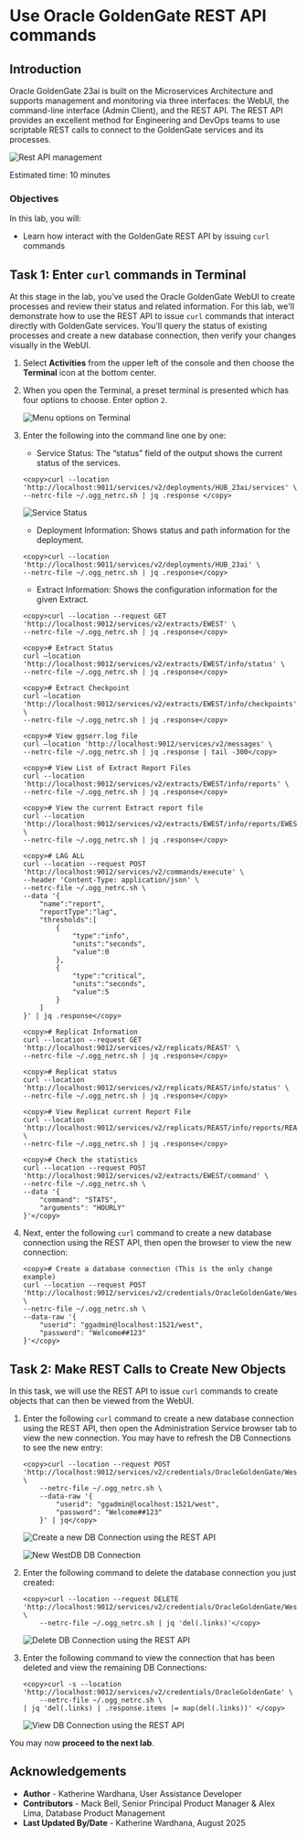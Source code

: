 # Use Oracle GoldenGate REST API commands

## Introduction

Oracle GoldenGate 23ai is built on the Microservices Architecture and supports management and monitoring via three interfaces: the WebUI, the command-line interface (Admin Client), and the REST API. The REST API provides an excellent method for Engineering and DevOps teams to use scriptable REST calls to connect to the GoldenGate services and its processes.

   ![Rest API management](./images/rest-api-manage.png " ")

Estimated time: 10 minutes

### Objectives

In this lab, you will:
* Learn how interact with the GoldenGate REST API by issuing `curl` commands

## Task 1: Enter `curl` commands in Terminal

At this stage in the lab, you’ve used the Oracle GoldenGate WebUI to create processes and review their status and related information. For this lab, we'll demonstrate how to use the REST API to issue `curl` commands that interact directly with GoldenGate services. You'll query the status of existing processes and create a new database connection, then verify your changes visually in the WebUI.

1. Select **Activities** from the upper left of the console and then choose the **Terminal** icon at the bottom center.

2. When you open the Terminal, a preset terminal is presented which has four options to choose. Enter option `2`.

    ![Menu options on Terminal](./images/01-02-menu-terminal.png " ")

3. Enter the following into the command line one by one:

    * Service Status: The “status” field of the output shows the current status of the services.
    ```
    <copy>curl --location 'http://localhost:9011/services/v2/deployments/HUB_23ai/services' \
    --netrc-file ~/.ogg_netrc.sh | jq .response </copy>
    ```
    ![Service Status](./images/01-03a-service-status.png " ")
    
    * Deployment Information:  Shows status and path information for the deployment.
    ```
    <copy>curl --location 'http://localhost:9011/services/v2/deployments/HUB_23ai' \
    --netrc-file ~/.ogg_netrc.sh | jq .response</copy>
    ```

    * Extract Information: Shows the configuration information for the given Extract.
    ```
    <copy>curl --location --request GET 'http://localhost:9012/services/v2/extracts/EWEST' \
    --netrc-file ~/.ogg_netrc.sh | jq .response</copy>
    ```
    ```
    <copy># Extract Status
    curl –location 'http://localhost:9012/services/v2/extracts/EWEST/info/status' \
    --netrc-file ~/.ogg_netrc.sh | jq .response</copy>
    ```
    ```
    <copy># Extract Checkpoint
    curl –location 'http://localhost:9012/services/v2/extracts/EWEST/info/checkpoints' \
    --netrc-file ~/.ogg_netrc.sh | jq .response</copy>
    ```
    ```
    <copy># View ggserr.log file 
    curl –location 'http://localhost:9012/services/v2/messages' \
    --netrc-file ~/.ogg_netrc.sh | jq .response | tail -300</copy>
    ```
    ```
    <copy># View List of Extract Report Files
    curl --location 'http://localhost:9012/services/v2/extracts/EWEST/info/reports' \
    --netrc-file ~/.ogg_netrc.sh | jq .response</copy>
    ```
    ```
    <copy># View the current Extract report file
    curl --location 'http://localhost:9012/services/v2/extracts/EWEST/info/reports/EWEST.rpt' \
    --netrc-file ~/.ogg_netrc.sh | jq .response</copy>
    ```
    ```
    <copy># LAG ALL
    curl --location --request POST 'http://localhost:9012/services/v2/commands/execute' \
    --header 'Content-Type: application/json' \
    --netrc-file ~/.ogg_netrc.sh \
    --data '{
        "name":"report",
        "reportType":"lag",
        "thresholds":[
            {
                "type":"info",
                "units":"seconds",
                "value":0
            },
            {
                "type":"critical",
                "units":"seconds",
                "value":5
            }
        ]
    }' | jq .response</copy>
    ```
    ```
    <copy># Replicat Information
    curl --location --request GET 'http://localhost:9012/services/v2/replicats/REAST' \
    --netrc-file ~/.ogg_netrc.sh | jq .response</copy>
    ```
    ```
    <copy># Replicat status
    curl --location 'http://localhost:9012/services/v2/replicats/REAST/info/status' \
    --netrc-file ~/.ogg_netrc.sh | jq .response</copy>
    ```
    ```
    <copy># View Replicat current Report File
    curl --location 'http://localhost:9012/services/v2/replicats/REAST/info/reports/REAST.rpt' \
    --netrc-file ~/.ogg_netrc.sh | jq .response</copy>
    ```
    ```
    <copy># Check the statistics
    curl --location --request POST 'http://localhost:9012/services/v2/extracts/EWEST/command' \
    --netrc-file ~/.ogg_netrc.sh \
    --data '{
        "command": "STATS",
        "arguments": "HOURLY"
    }'</copy>
    ```
4. Next, enter the following `curl` command to create a new database connection using the REST API, then open the browser to view the new connection:

    ```
    <copy># Create a database connection (This is the only change example)
    curl --location --request POST 'http://localhost:9012/services/v2/credentials/OracleGoldenGate/WestDB' \
    --netrc-file ~/.ogg_netrc.sh \
    --data-raw '{
        "userid": "ggadmin@localhost:1521/west",
        "password": "Welcome##123"
    }'</copy>
    ```

## Task 2: Make REST Calls to Create New Objects

In this task, we will use the REST API to issue `curl` commands to create objects that can then be viewed from the WebUI.

1. Enter the following `curl` command to create a new database connection using the REST API, then open the Administration Service browser tab to view the new connection. You may have to refresh the DB Connections to see the new entry:

    ```
    <copy>curl --location --request POST 'http://localhost:9012/services/v2/credentials/OracleGoldenGate/WestDB' \
        --netrc-file ~/.ogg_netrc.sh \
        --data-raw '{
            "userid": "ggadmin@localhost:1521/west",
            "password": "Welcome##123"
        }' | jq</copy>
    ```

    ![Create a new DB Connection using the REST API](./images/02-01a-create-db-connec-rest-api.png " ")

    ![New WestDB DB Connection](./images/02-01b-new-db-connec.png " ")

2. Enter the following command to delete the database connection you just created:

    ```
    <copy>curl --location --request DELETE
    'http://localhost:9012/services/v2/credentials/OracleGoldenGate/WestDB' \
        --netrc-file ~/.ogg_netrc.sh | jq 'del(.links)'</copy>
    ```

    ![Delete DB Connection using the REST API](./images/02-02-delete-db-connec.png " ")

3. Enter the following command to view the connection that has been deleted and view the remaining DB Connections:

    ```
    <copy>curl -s --location 
    'http://localhost:9012/services/v2/credentials/OracleGoldenGate' \
        --netrc-file ~/.ogg_netrc.sh \
    | jq 'del(.links) | .response.items |= map(del(.links))' </copy>
    ```

    ![View DB Connection using the REST API](./images/02-03-view-db-connecs.png " ")

You may now **proceed to the next lab**.

## Acknowledgements
* **Author** - Katherine Wardhana, User Assistance Developer
* **Contributors** - Mack Bell, Senior Principal Product Manager & Alex Lima, Database Product Management
* **Last Updated By/Date** - Katherine Wardhana, August 2025